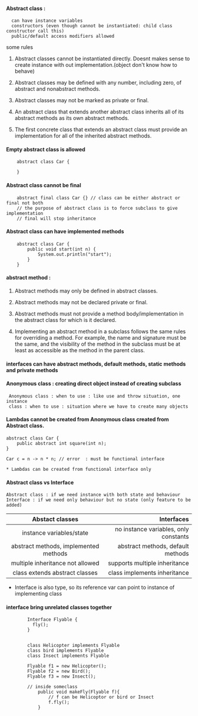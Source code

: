 #### Abstract class : 
    
      can have instance variables
      constructors (even though cannot be instantiated: child class constructor call this)
      public/default access modifiers allowed        

some rules 

1. Abstract classes cannot be instantiated directly. 
    Doesnt makes sense to create instance with out implementation.(object don't know how to behave)

2. Abstract classes may be defined with any number, including zero, of abstract and nonabstract methods.

3. Abstract classes may not be marked as private or final.

4. An abstract class that extends another abstract class inherits all of its abstract methods
as its own abstract methods.

5. The first concrete class that extends an abstract class must provide an implementation
for all of the inherited abstract methods.


#### Empty abstract class is allowed

        abstract class Car {

        }

#### Abstract class cannot be final

        abstract final class Car {} // class can be either abstract or final not both
        // the purpose of abstract class is to force subclass to give implementation
        // final will stop inheritance

#### Abstract class can have implemented methods

        abstract class Car {
            public void start(int n) {
                System.out.println("start");
            }
        }


#### abstract method : 

1. Abstract methods may only be defined in abstract classes.

2. Abstract methods may not be declared private or final.

3. Abstract methods must not provide a method body/implementation in the abstract
class for which is it declared.

4. Implementing an abstract method in a subclass follows the same rules for overriding a
method. For example, the name and signature must be the same, and the visibility of
the method in the subclass must be at least as accessible as the method in the parent
class.

#### interfaces can have abstract methods, default methods, static methods and private methods




#### Anonymous class : creating direct object instead of creating subclass

     Anonymous class : when to use : like use and throw situation, one instance
     class : when to use : situation where we have to create many objects 
     
#### Lambdas cannot be created from Anonymous class created from Abstract class.
    
    abstract class Car {
        public abstract int square(int n);
    }
    
    Car c = n -> n * n; // error  : must be functional interface
    
    * Lambdas can be created from functional interface only


#### Abstract class vs Interface

    Abstract class : if we need instance with both state and behaviour
    Interface : if we need only behaviour but no state (only feature to be added)
    
 | Abstact classes     | Interfaces        |
 |:-------------------:| -----------------:|
 | instance variables/state | no instance variables, only constants |
 | abstract methods, implemented methods | abstract methods, default methods   |
 | multiple inheritance not allowed      | supports multiple inheritance    |
 | class extends abstract classes      | class implements inheritance    |


* Interface is also type, so its reference var can point to instance of implementing class

#### interface bring unrelated classes together


            Interface Flyable {
              fly();
            }

            
            class Helicopter implements Flyable
            class bird implements Flyable
            class Insect implements Flyable
            
            Flyable f1 = new Helicopter();
            Flyable f2 = new Bird();
            Flyable f3 = new Insect();
            
            // inside someclass
                public void makeFly(Flyable f){
                    // f can be Helicoptor or bird or Insect
                    f.fly();
                }
